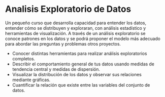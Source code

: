 # Analisis Exploratorio de Datos

Un pequeño curso que desarrolla capacidad para entender los datos, entender cómo se distribuyen y  exploraran,  con análisis estadístico y herramientas de visualización. A través de un análisis exploratorio se conoce patrones en los datos y se podrá proponer el modelo más adecuado para abordar las preguntas y problemas otros proyectos.

 - Conocer distintas herramientas para realizar análisis exploratorios completos.
 - Describir el comportamiento general de tus datos usando medidas de tendencia central y medidas de dispersión.
 - Visualizar la distribución de los datos y observar sus relaciones mediante gráficas.
 - Cuantificar la relación que existe entre las variables del conjunto de datos.
